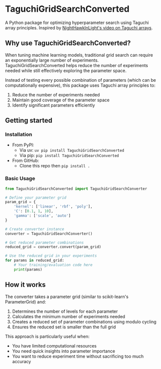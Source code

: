 
# TaguchiGridSearchConverted

A Python package for optimizing hyperparameter search using Taguchi array principles. Inspired by [NightHawkInLight's video on Taguchi arrays](https://www.youtube.com/watch?v=5oULEuOoRd0&pp=ygUPdGFndXNoaSBhcnJhYXlz).

## Why use TaguchiGridSearchConverted?

When tuning machine learning models, traditional grid search can require an exponentially large number of experiments. TaguchiGridSearchConverted helps reduce the number of experiments needed while still effectively exploring the parameter space.

Instead of testing every possible combination of parameters (which can be computationally expensive), this package uses Taguchi array principles to:
1. Reduce the number of experiments needed
2. Maintain good coverage of the parameter space
3. Identify significant parameters efficiently

## Getting started

### Installation

* From PyPI:
    * Via uv: `uv pip install TaguchiGridSearchConverted`
    * Via pip: `pip install TaguchiGridSearchConverted`
* From GitHub:
    * Clone this repo then `pip install .`

### Basic Usage

```python
from TaguchiGridSearchConverted import TaguchiGridSearchConverter

# Define your parameter grid
param_grid = {
    'kernel': ['linear', 'rbf', 'poly'],
    'C': [0.1, 1, 10],
    'gamma': ['scale', 'auto']
}

# Create converter instance
converter = TaguchiGridSearchConverter()

# Get reduced parameter combinations
reduced_grid = converter.convert(param_grid)

# Use the reduced grid in your experiments
for params in reduced_grid:
    # Your training/evaluation code here
    print(params)
```

## How it works

The converter takes a parameter grid (similar to scikit-learn's ParameterGrid) and:
1. Determines the number of levels for each parameter
2. Calculates the minimum number of experiments needed
3. Creates a reduced set of parameter combinations using modulo cycling
4. Ensures the reduced set is smaller than the full grid

This approach is particularly useful when:
- You have limited computational resources
- You need quick insights into parameter importance
- You want to reduce experiment time without sacrificing too much accuracy
